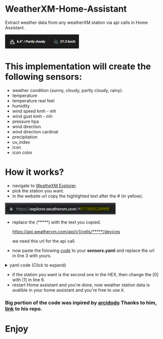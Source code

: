 # WeatherXM-Home-Assistant
Extract weather data from any weatherXM station via api calls in Home Assistant.

![Alt text](imgs/ha-img1.png "link")

# This implementation will create the following sensors:
* weather condition (sunny, cloudy, partly cloudy, rainy).
* temperature
* temperature real feel
* humidity
* wind speed kmh - mh
* wind gust kmh - mh
* pressure hpa
* wind direction
* wind direction cardinal
* precipitation
* uv_index
* icon 
* icon color

# How it works?
* navigate to [WeatheXM Explorer](https://explorer.weatherxm.com/).
* pick the station you want.
* in the website url copy the highlighted text after the # (in yellow).

![Alt text](imgs/link.png "link")

* replace the (*****) with the text you copied.

  https://api.weatherxm.com/api/v1/cells/*****/devices

  we need this url for the api call.
* now paste the folowing [code](sensors.yaml) to your **sensors.yaml** and replace the url in line 3 with yours.
<details>
  <summary> yaml code (Click to expand)</summary>
  
* paste this code to your **sensors.yaml**
  
  ```
 - platform: rest
  name: "weatherxm_sensor"
  resource: https://api.weatherxm.com/api/v1/cells/*****/devices
  scan_interval: 300
  value_template: "{{ value_json.value }}"
  json_attributes_path: $.[0].current_weather
  json_attributes:
    - temperature
    - feels_like
    - humidity
    - icon  
    - precipitation
    - pressure
    - uv_index
    - wind_direction
    - wind_gust
    - wind_speed

- platform: template
  sensors:
    weatherxm_temperature:
      value_template: "{{ state_attr('sensor.weatherxm_sensor', 'temperature')|round(2)}}"
      device_class: temperature
      unit_of_measurement: "°C"

- platform: template
  sensors:
    weatherxm_feels_like:
      value_template: "{{ state_attr('sensor.weatherxm_sensor', 'feels_like')|round(2)}}"
      device_class: temperature
      unit_of_measurement: "°C"

- platform: template
  sensors:
    weatherxm_humidity:
      value_template: "{{ state_attr('sensor.weatherxm_sensor', 'humidity')|round(2)}}"
      device_class: humidity
      unit_of_measurement: "°%"

- platform: template
  sensors:
    weatherxm_wind_speed_kmh:
      value_template: "{{ (state_attr('sensor.weatherxm_sensor', 'wind_speed') |float * 3.6) |round(2) }}"
      unit_of_measurement: "km/h"

- platform: template
  sensors:
    weatherxm_wind_gust_kmh:
      value_template: "{{ (state_attr('sensor.weatherxm_sensor', 'wind_gust') |float * 3.6) |round(2) }}"
      unit_of_measurement: "km/h"

- platform: template
  sensors:
    weatherxm_wind_speed_mph:
      value_template: "{{ (state_attr('sensor.weatherxm_sensor', 'wind_speed') |float / 1.60934) |round(2) }}"
      unit_of_measurement: "mph"
 
- platform: template
  sensors:
    weatherxm_wind_gust_mph:
      value_template: "{{ (state_attr('sensor.weatherxm_sensor', 'wind_gust') |float / 1.60934) |round(2) }}"
      unit_of_measurement: "mph"
      
- platform: template
  sensors:
    weatherxm_wind_direction:
      value_template: "{{ state_attr('sensor.weatherxm_sensor', 'wind_direction')}}"
      unit_of_measurement: "°"

- platform: template
  sensors:
    weatherxm_pressure_hpa:
      value_template: "{{ state_attr('sensor.weatherxm_sensor', 'pressure')|round(0)}}"
      device_class: pressure
      unit_of_measurement: "°hPa"
      
- platform: template
  sensors:
    weatherxm_wind_direction_cardinal:
      value_template: >
          {% set direction = ['N','NNE','NE','ENE','E','ESE','SE','SSE','S','SSW','SW','WSW','W','WNW','NW','NNW','N'] %}
          {% set degree = states('sensor.weatherxm_wind_direction')|float %}
            {{ direction[((degree+11.25)/22.5)|int] }}

- platform: template
  sensors:
    weatherxm_precipitation:
      value_template: "{{ state_attr('sensor.weatherxm_sensor', 'precipitation')}}"
      device_class: precipitation_intensity
      unit_of_measurement: "mm/h"

- platform: template
  sensors:
    weatherxm_uv_index:
      value_template: "{{ state_attr('sensor.weatherxm_sensor', 'uv_index')}}"
      unit_of_measurement: "UV Index"

- platform: template
  sensors:
    weatherxm_weather_condition:
      value_template: >
          {% set state = state_attr('sensor.weatherxm_sensor', 'icon') %}
          {% if state == 'partly-cloudy-night' %} Partly cloudy
          {% elif state == 'partly-cloudy-day' %} Partly cloudy
          {% elif state == 'cloudy-night' %} Cloudy
          {% elif state == 'cloudy-day' %} Cloudy
          {% elif state == 'sunny' %} Sunny
          {% elif state == 'drizzle' %} Rainy
          {% elif state == 'rainy' %} Rainy
          {% elif state == 'unavailable' %} -
          {% elif state == 'Unavailable' %} -
          {% elif state == 'unknown' %} -
          {% elif state == 'Unknown' %} -
          {% endif %}

- platform: template
  sensors:
    weatherxm_icon:
      friendly_name: 'weatherxm icon'
      value_template: >
          {% set state = state_attr('sensor.weatherxm_sensor', 'icon') %}
          {% if state == 'partly-cloudy-night' %} mdi:weather-night-partly-cloudy
          {% elif state == 'partly-cloudy-day' %} mdi:weather-partly-cloudy
          {% elif state == 'cloudy-night' %} mdi:weather-night-partly-cloudy
          {% elif state == 'cloudy-day' %} mdi:weather-cloudy
          {% elif state == 'sunny' %} mdi:weather-sunny
          {% elif state == 'drizzle' %} mdi:weather-pouring
          {% elif state == 'rainy' %} mdi:weather-pouring
          {% elif state == 'unavailable' %} mdi:reload
          {% elif state == 'Unavailable' %} mdi:reload
          {% elif state == 'unknown' %} mdi:reload
          {% elif state == 'Unknown' %} mdi:reload
          {% endif %}

- platform: template
  sensors:
    weatherxm_icon_color:
      friendly_name: 'weatherxm icon color'
      value_template: >
          {% set state = state_attr('sensor.weatherxm_sensor', 'icon') %}
          {% if state == 'partly-cloudy-night' %} blue-grey
          {% elif state == 'partly-cloudy-day' %} white
          {% elif state == 'cloudy-night' %} blue-grey
          {% elif state == 'cloudy-day' %} white
          {% elif state == 'sunny' %} yellow
          {% elif state == 'drizzle' %} blue
          {% elif state == 'rainy' %} blue
          {% elif state == 'unavailable' %} grey
          {% elif state == 'Unavailable' %} grey
          {% elif state == 'unknown' %} grey
          {% elif state == 'Unknown' %} grey
          {% endif %}
  ```
</details>

* if the station you want is the second one in the HEX, then change the [0] with [1] in line 6.
* restart Home assistant and you're done, now weather station data is avalible in your home assistant and you're free to use it.

### Big portion of the code was inpired by [arcidodo](https://github.com/arcidodo) Thanks to him, [link](https://github.com/arcidodo/WeatherXM-Home-Assistant) to his repo.

# Enjoy
